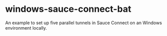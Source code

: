 # windows-sauce-connect-bat
An example to set up five parallel tunnels in Sauce Connect on an Windows environment locally.

